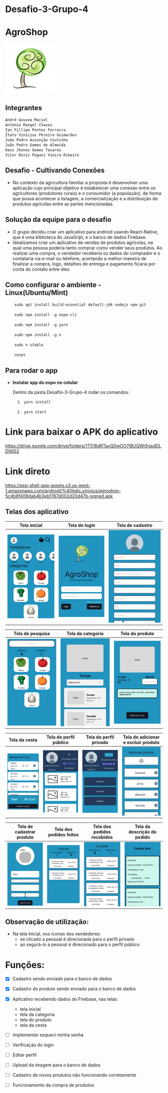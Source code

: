 # Desafio-3-Grupo-4

# **AgroShop** 
![](assets/logo.png)

## Integrantes 

    André Gouvea Maciel
    Antônio Rangel Chaves
    Ian Fillipe Pontes Ferreira
    Ítalo Vinícius Pereira Guimarães
    João Pedro Assunção Coutinho
    João Pedro Gomes de Almeida
    Kess Jhones Gomes Tavares
    Vitor Diniz Pagani Vieira Ribeiro

## Desafio - Cultivando Conexões

- No contexto da agricultura familiar a proposta é desenvolver uma aplicação cujo principal objetivo é estabelecer uma conexão entre os agricultores (produtores rurais) e o consumidor (a população), de forma que possa acontecer a listagem, a comercialização e a distribuição de produtos agrícolas entre as partes mencionadas.

## Solução da equipe para o desafio

- O grupo decidiu criar um aplicativo para android usando React-Native, que é uma biblioteca do JavaSript, e o banco de dados Firebase.
- Idealizamos criar um aplicativo de vendas de produtos agrícolas, na qual uma pessoa poderia tanto comprar como vender seus produtos. Ao realizar uma compra, o vendedor receberia os dados do comprador e o contataria via e-mail ou telefone, acertando a melhor maneira de finalizar a compra, logo, detalhes de entrega e pagamento ficaria por conta do contato entre eles


## Como configurar o ambiente - Linux(Ubuntu/Mint)

```
    sudo apt install build-essential default-jdk nodejs npm git

    sudo npm install -g expo-cli

    sudo npm install -g yarn
        
    sudo npm install -g n

    sudo n stable

    reset
```

## Para rodar o app

* **Instalar app do expo no celular**

    Dentro da pasta Desafio-3-Grupo-4 rodar os comandos:

        1. yarn install
    
        2. yarn start

# Link para baixar o APK do aplicativo
  https://drive.google.com/drive/folders/1T518dRTavQ0wOO7I8UQWrEgsdDLDX652
# Link direto
  https://exp-shell-app-assets.s3.us-west-1.amazonaws.com/android/%40italo_vinixius/agroshop-5c4b8f409dab4b3ebf767d002d20d47b-signed.apk

## Telas dos aplicativo

Tela inicial | Tela de login | Tela de cadastro
--------- | ------ | ------
![](assets/telas/tela_inicial.jpg) | ![](assets/telas/tela_login.jpg) | ![](assets/telas/tela_cadastroU.jpg)

Tela de pesquisa | Tela da categoria | Tela do produto
--------- | ------ | ------
![](assets/telas/tela_pesquisa.jpg) | ![](assets/telas/tela_categoria.jpg) | ![](assets/telas/tela_produto.jpg)

Tela da cesta | Tela do perfil público | Tela do perfil privado | Tela de adicionar e excluir produto
--------- | ------ | ------ | ------
![](assets/telas/tela_sicesta.jpg) | ![](assets/telas/tela_perfilPu.jpg) | ![](assets/telas/tela_perfilPr.jpg) | ![](assets/telas/tela_adicionar.jpg) | ![](assets/telas/tela_cadastroP.jpg)

Tela de cadastrar produto | Tela dos pedidos feitos | Tela dos pedidos recebidos | Tela da descrição do pedido
--------- | ------ | ------ | ------
![](assets/telas/tela_cadastroP.jpg) | ![](assets/telas/tela_compras.jpg) | ![](assets/telas/tela_pedidorec.jpg) | ![](assets/telas/tela_pedidos.jpg) 


## Observação de utilização:
- Na tela inicial, nos ícones dos vendedores:
  - se clicado a pessoal é direcionada para o perfil privado
  - ao segurá-lo a pessoal é direcionado para o perfil público

# Funções:

- [x] Cadastro sendo enviado para o banco de dados
- [x] Cadastro do produto sendo enviado para o banco de dados
- [x] Aplicativo recebendo dados do Firebase, nas telas:
    - tela inicial
    - tela da categoria
    - tela do produto
    - tela da cesta

- [ ] Implementar esqueci minha senha
- [ ] Verificação do login
- [ ] Editar perfil
- [ ] Upload da imagem para o banco de dados
- [ ] Cadastro de novos produtos não funcionando corretamente
- [ ] Funcionamento da compra de produtos




